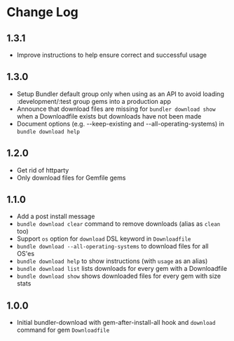 # Change Log

## 1.3.1

- Improve instructions to help ensure correct and successful usage

## 1.3.0

- Setup Bundler default group only when using as an API to avoid loading :development/:test group gems into a production app
- Announce that download files are missing for `bundler download show` when a Downloadfile exists but downloads have not been made
- Document options (e.g. --keep-existing and --all-operating-systems) in `bundle download help`

## 1.2.0

- Get rid of httparty
- Only download files for Gemfile gems

## 1.1.0

- Add a post install message
- `bundle download clear` command to remove downloads (alias as `clean` too)
- Support `os` option for `download` DSL keyword in `Downloadfile`
- `bundle download --all-operating-systems` to download files for all OS'es
- `bundle download help` to show instructions (with `usage` as an alias)
- `bundle download list` lists downloads for every gem with a Downloadfile
- `bundle download show` shows downloaded files for every gem with size stats

## 1.0.0

- Initial bundler-download with gem-after-install-all hook and `download` command for gem `Downloadfile`
